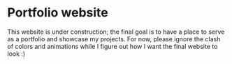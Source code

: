 # Portfolio website

This website is under construction; the final goal is to have a place to serve as a portfolio and showcase my projects. For now, please ignore the clash of colors and animations while I figure out how I want the final website to look :)


